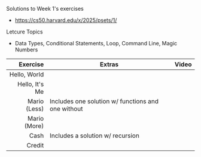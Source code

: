 Solutions to Week 1's exercises
* https://cs50.harvard.edu/x/2025/psets/1/

Letcure Topics
* Data Types, Conditional Statements, Loop, Command Line, Magic Numbers


|    Exercise    |                       Extras                       | Video |
|---------------:|----------------------------------------------------|-------|
| Hello, World   |                                                    |       |
| Hello, It's Me |                                                    |       |
| Mario (Less)   | Includes one solution w/ functions and one without   |       |
| Mario (More)   |                                                    |       |  
| Cash           | Includes a solution w/ recursion                   |       |
| Credit         |                                                    |       |
